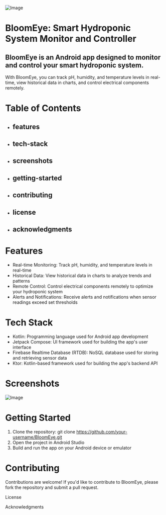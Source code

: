 ![Image](https://github.com/user-attachments/assets/90be43f1-2dd1-4eea-b193-30a2d17a45e9)

# BloomEye: Smart Hydroponic System Monitor and Controller

## BloomEye is an Android app designed to monitor and control your smart hydroponic system. 
With BloomEye, you can track pH, humidity, and temperature levels in real-time, view historical 
data in charts, and control electrical components remotely.

# Table of Contents
- ## features
- ## tech-stack
- ## screenshots
- ## getting-started
- ## contributing
- ## license
- ## acknowledgments

# Features
- Real-time Monitoring: Track pH, humidity, and temperature levels in real-time
- Historical Data: View historical data in charts to analyze trends and patterns
- Remote Control: Control electrical components remotely to optimize your hydroponic system
- Alerts and Notifications: Receive alerts and notifications when sensor readings exceed set thresholds

# Tech Stack
- Kotlin: Programming language used for Android app development
- Jetpack Compose: UI framework used for building the app's user interface
- Firebase Realtime Database (RTDB): NoSQL database used for storing and retrieving sensor data
- Ktor: Kotlin-based framework used for building the app's backend API

# Screenshots

![Image](https://github.com/user-attachments/assets/822f11f6-0c58-4b05-afed-43411899ee9d)

# Getting Started
1. Clone the repository: git clone https://github.com/your-username/BloomEye.git
2. Open the project in Android Studio
3. Build and run the app on your Android device or emulator

# Contributing
Contributions are welcome! If you'd like to contribute to BloomEye, please fork the repository and submit a pull request.

License


Acknowledgments
